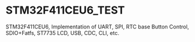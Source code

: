 # STM32F411CEU6_TEST
STM32F411CEU6, Implementation of UART, SPI, RTC base Button Control, SDIO+Fatfs, ST7735 LCD, USB, CDC, CLI, etc.
